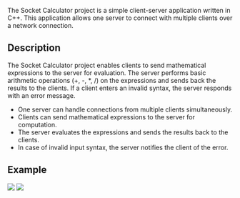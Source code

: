 The Socket Calculator project is a simple client-server application written in C++. This application allows one server to connect with multiple clients over a network connection.

## Description

The Socket Calculator project enables clients to send mathematical expressions to the server for evaluation. The server performs basic arithmetic operations (+, -, *, /) on the expressions and sends back the results to the clients. If a client enters an invalid syntax, the server responds with an error message.
- One server can handle connections from multiple clients simultaneously.
- Clients can send mathematical expressions to the server for computation.
- The server evaluates the expressions and sends the results back to the clients.
- In case of invalid input syntax, the server notifies the client of the error.

## Example
![](./Result/img1.jpg)
![](./Result/img1.jpg)